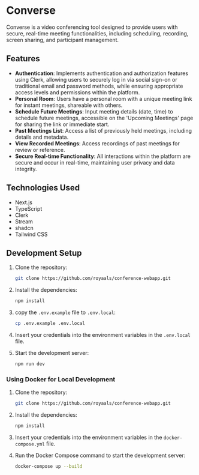 # Converse

Converse is a video conferencing tool designed to provide users with secure, real-time meeting functionalities, including scheduling, recording, screen sharing, and participant management.

## Features

- **Authentication**: Implements authentication and authorization features using Clerk, allowing users to securely log in via social sign-on or traditional email and password methods, while ensuring appropriate access levels and permissions within the platform.
- **Personal Room**: Users have a personal room with a unique meeting link for instant meetings, shareable with others.
- **Schedule Future Meetings**: Input meeting details (date, time) to schedule future meetings, accessible on the 'Upcoming Meetings' page for sharing the link or immediate start.
- **Past Meetings List**: Access a list of previously held meetings, including details and metadata.
- **View Recorded Meetings**: Access recordings of past meetings for review or reference.
- **Secure Real-time Functionality**: All interactions within the platform are secure and occur in real-time, maintaining user privacy and data integrity.

  
## Technologies Used

- Next.js
- TypeScript
- Clerk
- Stream
- shadcn
- Tailwind CSS

## Development Setup

1. Clone the repository:
   ```bash
   git clone https://github.com/royaals/conference-webapp.git
   ```

2. Install the dependencies:
   ```bash
   npm install
   ```
3. copy the `.env.example` file to `.env.local`:   
   ```bash
   cp .env.example .env.local
   ```
4. Insert your credentials into the environment variables in the `.env.local` file.

5. Start the development server:
   ```bash
   npm run dev
   ```
### Using Docker for Local Development

1. Clone the repository:
   ```bash
   git clone https://github.com/royaals/conference-webapp.git


2. Install the dependencies:
   ```bash
   npm install
   ```
   
3. Insert your credentials into the environment variables in the `docker-compose.yml` file.   

4. Run the Docker Compose command to start the development server:
   ```bash
   docker-compose up --build
   ```   